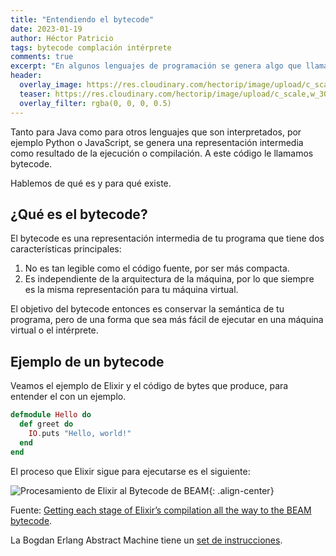```yaml
---
title: "Entendiendo el bytecode"
date: 2023-01-19
author: Héctor Patricio
tags: bytecode complación intérprete
comments: true
excerpt: "En algunos lenguajes de programación se genera algo que llamamos bytecode antes de que se ejecute. Hablemos de qué es para que lo entiendas mejor."
header:
  overlay_image: https://res.cloudinary.com/hectorip/image/upload/c_scale,w_1200/v1674189353/1829084045_mad_cat_scientist_looking_into_a_black_screen_with_binary_code__detailed_concept_art___artstation__H_bttvyj.png
  teaser: https://res.cloudinary.com/hectorip/image/upload/c_scale,w_300/v1674189353/1829084045_mad_cat_scientist_looking_into_a_black_screen_with_binary_code__detailed_concept_art___artstation__H_bttvyj.png
  overlay_filter: rgba(0, 0, 0, 0.5)
---
```


Tanto para Java como para otros lenguajes que son interpretados, por ejemplo Python o JavaScript, se genera una representación intermedia como resultado de la ejecución o compilación. A este código le llamamos bytecode.

Hablemos de qué es y para qué existe.

## ¿Qué es el bytecode?

El bytecode es una representación intermedia de tu programa que tiene dos características principales:

1. No es tan legible como el código fuente, por ser más compacta.
2. Es independiente de la arquitectura de la máquina, por lo que siempre es la misma representación para tu máquina virtual.

El objetivo del bytecode entonces es conservar la semántica de tu programa, pero de una forma que sea más fácil de ejecutar en una máquina virtual o el intérprete.

## Ejemplo de un bytecode

Veamos el ejemplo de Elixir y el código de bytes que produce, para entender el con un ejemplo.

```elixir
defmodule Hello do
  def greet do
    IO.puts "Hello, world!"
  end
end
```

El proceso que Elixir sigue para ejecutarse es el siguiente:

![Procesamiento de Elixir al Bytecode de BEAM](https://res.cloudinary.com/hectorip/image/upload/v1674191298/58786d8c955aaa5df2ebdb5a2c2790da5216b705_bllv3i.png){: .align-center}

Fuente: [Getting each stage of Elixir’s compilation all the way to the BEAM bytecode](https://elixirforum.com/t/getting-each-stage-of-elixirs-compilation-all-the-way-to-the-beam-bytecode/1873/7).

La Bogdan Erlang Abstract Machine tiene un [set de instrucciones](http://www.cs-lab.org/historical_beam_instruction_set.html).
